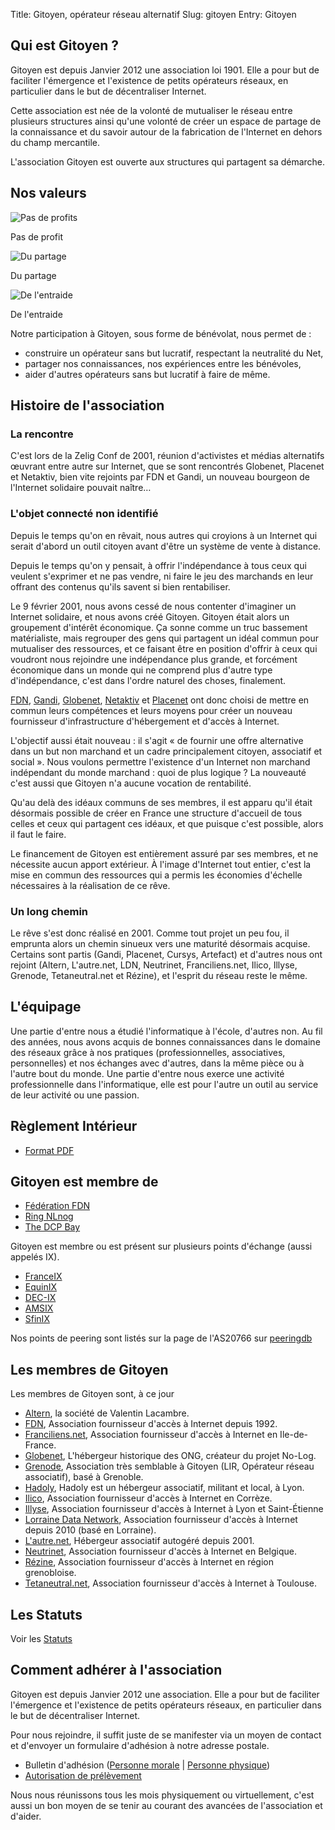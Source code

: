 Title: Gitoyen, opérateur réseau alternatif
Slug: gitoyen
Entry: Gitoyen

## Qui est Gitoyen ?

Gitoyen est depuis Janvier 2012 une association loi 1901. Elle a pour
but de faciliter l'émergence et l'existence de petits opérateurs
réseaux, en particulier dans le but de décentraliser Internet.

Cette association est née de la volonté de mutualiser le réseau entre plusieurs
structures ainsi qu'une volonté de créer un espace de partage de la
connaissance et du savoir autour de la fabrication de l'Internet en dehors du
champ mercantile.

L'association Gitoyen est ouverte aux structures qui partagent sa
démarche.

## Nos valeurs

<div class="col1of1">
  <div class="col1of3">
    <img src="../images/nonprofit.jpg" alt="Pas de profits" class="col1of1 row7 p2">
    <p>Pas de profit</p>
  </div>

  <div class="col1of3">
    <img src="../images/partager.jpg" alt="Du partage" class="col1of1 row7 p2">
    <p>Du partage</p>
  </div>

  <div class="col1of3">
    <img src="../images/collaborer.jpg" alt="De l'entraide" class="col1of1 row7 p2">
    <p>De l'entraide</p>
  </div>
</div>


Notre participation à Gitoyen, sous forme de bénévolat, nous permet de :

* construire un opérateur sans but lucratif, respectant la neutralité du Net,
* partager nos connaissances, nos expériences entre les bénévoles,
* aider d'autres opérateurs sans but lucratif à faire de même.

## Histoire de l'association

### La rencontre

C'est lors de la Zelig Conf de 2001, réunion d'activistes et médias
alternatifs œuvrant entre autre sur Internet, que se sont rencontrés
Globenet, Placenet et Netaktiv, bien vite rejoints par FDN et Gandi, un
nouveau bourgeon de l'Internet solidaire pouvait naître…

### L'objet connecté non identifié

Depuis le temps qu'on en rêvait, nous autres qui croyions à un
Internet qui serait d'abord un outil citoyen avant d'être un système
de vente à distance.

Depuis le temps qu'on y pensait, à offrir l'indépendance à tous ceux
qui veulent s'exprimer et ne pas vendre, ni faire le jeu des marchands
en leur offrant des contenus qu'ils savent si bien rentabiliser.

Le 9 février 2001, nous avons cessé de nous contenter d'imaginer un
Internet solidaire, et nous avons créé Gitoyen. Gitoyen était alors un
groupement d'intérêt économique. Ça sonne comme un truc bassement
matérialiste, mais regrouper des gens qui partagent un idéal commun
pour mutualiser des ressources, et ce faisant être en position
d'offrir à ceux qui voudront nous rejoindre une indépendance plus
grande, et forcément économique dans un monde qui ne comprend plus
d'autre type d'indépendance, c'est dans l'ordre naturel des choses,
finalement.

[FDN](http://www.fdn.fr/), [Gandi](http://www.gandi.net/),
[Globenet](http://www.globenet.org/),
[Netaktiv](http://www.netaktiv.com/) et
[Placenet](http://www.placenet.org/) ont donc choisi de mettre
en commun leurs compétences et leurs moyens pour créer un nouveau
fournisseur d'infrastructure d'hébergement et d'accès à Internet.

L'objectif aussi était nouveau : il s'agit « de fournir une offre
alternative dans un but non marchand et un cadre principalement
citoyen, associatif et social ». Nous voulons permettre l'existence
d'un Internet non marchand indépendant du monde marchand : quoi de
plus logique ? La nouveauté c'est aussi que Gitoyen n'a aucune
vocation de rentabilité.

Qu'au delà des idéaux communs de ses membres, il est apparu qu'il
était désormais possible de créer en France une structure d'accueil de
tous celles et ceux qui partagent ces idéaux, et que puisque c'est possible,
alors il faut le faire.

Le financement de Gitoyen est entièrement assuré par ses membres, et
ne nécessite aucun apport extérieur. À l'image d'Internet tout entier,
c'est la mise en commun des ressources qui a permis les économies
d'échelle nécessaires à la réalisation de ce rêve.

### Un long chemin

Le rêve s'est donc réalisé en 2001. Comme tout projet un peu fou, il emprunta
alors un chemin sinueux vers une maturité désormais acquise. Certains sont
partis (Gandi, Placenet, Cursys, Artefact) et d'autres nous ont rejoint (Altern,
L'autre.net, LDN, Neutrinet, Franciliens.net, Ilico, Illyse, Grenode,
Tetaneutral.net et Rézine), et l'esprit du réseau reste le même.

## L'équipage

Une partie d'entre nous a étudié l'informatique à l'école, d'autres non. Au fil
des années, nous avons acquis de bonnes connaissances dans le domaine des
réseaux grâce à nos pratiques (professionnelles, associatives, personnelles) et
nos échanges avec d'autres, dans la même pièce ou à l'autre bout du monde. Une
partie d'entre nous exerce une activité professionnelle dans l'informatique,
elle est pour l'autre un outil au service de leur activité ou une passion.

## Règlement Intérieur

* [Format PDF](upload/gitoyen-reglement-interieur-20111026.pdf)

## Gitoyen est membre de

* [Fédération FDN](http://www.ffdn.org/)
* [Ring NLnog](http://ring.nlnog.net/)
* [The DCP Bay](http://tdcpb.org/)

Gitoyen est membre ou est présent sur plusieurs points d'échange (aussi appelés IX).

* [FranceIX](http://www.franceix.net)
* [EquinIX](http://www.equinix.net)
* [DEC-IX](https://www.de-cix.net/en/locations/germany/frankfurt)
* [AMSIX](http://amsix.net)
* [SfinIX](http//renater.fr/Sfinx)

Nos points de peering sont listés sur la page de l'AS20766 sur [peeringdb](https://as20766.peeringdb.com)

## Les membres de Gitoyen

Les membres de Gitoyen sont, à ce jour

* [Altern](http://www.altern.org/), la société de Valentin Lacambre.
* [FDN](http://www.fdn.fr/), Association fournisseur d'accès à Internet depuis 1992.
* [Franciliens.net](http://franciliens.net/), Association fournisseur d'accès à Internet en Ile-de-France.
* [Globenet](http://www.globenet.org/), L'hébergeur historique des ONG, créateur du projet No-Log.
* [Grenode](http://grenode.net/), Association très semblable à Gitoyen (LIR, Opérateur réseau associatif), basé à Grenoble.
* [Hadoly](http://hadoly.fr/), Hadoly est un hébergeur associatif, militant et local, à Lyon.
* [Ilico](http://ilico.org/), Association fournisseur d'accès à Internet en Corrèze.
* [Illyse](http://illyse.net/), Association fournisseur d'accès à Internet à Lyon et Saint-Étienne
* [Lorraine Data Network](http://ldn-fai.net), Association fournisseur d'accès à Internet depuis 2010 (basé en Lorraine).
* [L'autre.net](http://lautre.net/), Hébergeur associatif autogéré depuis 2001.
* [Neutrinet](http://neutrine.be/), Association fournisseur d'accès à Internet en Belgique.
* [Rézine](http://www.rezine.org/), Association fournisseur d'accès à Internet en région grenobloise.
* [Tetaneutral.net](http://tetaneutral.net/), Association fournisseur d'accès à Internet à Toulouse.

## Les Statuts

Voir les [Statuts](upload/statuts-2014-10-21.pdf)

## Comment adhérer à l'association

Gitoyen est depuis Janvier 2012 une association. Elle a pour but de
faciliter l'émergence et l'existence de petits opérateurs réseaux, en
particulier dans le but de décentraliser Internet.

Pour nous rejoindre, il suffit juste de se manifester via un moyen de contact et
d'envoyer un formulaire d'adhésion à notre adresse postale.

  * Bulletin d'adhésion ([Personne morale](upload/gitoyen-bulletin-adhesion.pdf) | [Personne physique](upload/gitoyen-bulletin-adhesion-pp.pdf))
  * [Autorisation de prélèvement](upload/gitoyen-cm-autorisation-prelevement.pdf)

Nous nous réunissons tous les mois physiquement ou virtuellement, c'est aussi un
bon moyen de se tenir au courant des avancées de l'association et d'aider.
